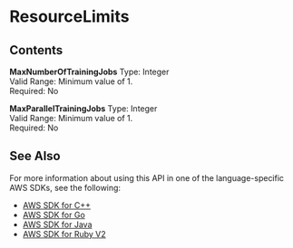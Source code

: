 # ResourceLimits<a name="API_ResourceLimits"></a>

## Contents<a name="API_ResourceLimits_Contents"></a>

 **MaxNumberOfTrainingJobs**   <a name="SageMaker-Type-ResourceLimits-MaxNumberOfTrainingJobs"></a>
Type: Integer  
Valid Range: Minimum value of 1\.  
Required: No

 **MaxParallelTrainingJobs**   <a name="SageMaker-Type-ResourceLimits-MaxParallelTrainingJobs"></a>
Type: Integer  
Valid Range: Minimum value of 1\.  
Required: No

## See Also<a name="API_ResourceLimits_SeeAlso"></a>

For more information about using this API in one of the language\-specific AWS SDKs, see the following:
+  [AWS SDK for C\+\+](http://docs.aws.amazon.com/goto/SdkForCpp/sagemaker-2017-07-24/ResourceLimits) 
+  [AWS SDK for Go](http://docs.aws.amazon.com/goto/SdkForGoV1/sagemaker-2017-07-24/ResourceLimits) 
+  [AWS SDK for Java](http://docs.aws.amazon.com/goto/SdkForJava/sagemaker-2017-07-24/ResourceLimits) 
+  [AWS SDK for Ruby V2](http://docs.aws.amazon.com/goto/SdkForRubyV2/sagemaker-2017-07-24/ResourceLimits) 